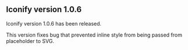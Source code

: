 ## Iconify version 1.0.6

Iconify version 1.0.6 has been released.

This version fixes bug that prevented inline style from being passed from placeholder to SVG.
